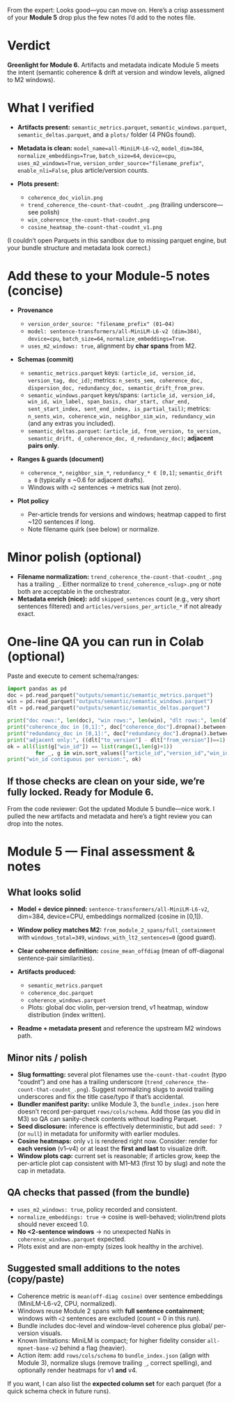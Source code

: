 From the expert:
Looks good—you can move on. Here’s a crisp assessment of your **Module 5** drop plus the few notes I’d add to the notes file.

# Verdict

**Greenlight for Module 6.** Artifacts and metadata indicate Module 5 meets the intent (semantic coherence & drift at version and window levels, aligned to M2 windows).

# What I verified

* **Artifacts present:** `semantic_metrics.parquet`, `semantic_windows.parquet`, `semantic_deltas.parquet`, and a `plots/` folder (4 PNGs found).
* **Metadata is clean:**
  `model_name=all-MiniLM-L6-v2`, `model_dim=384`, `normalize_embeddings=True`, `batch_size=64`, `device=cpu`, `uses_m2_windows=True`, `version_order_source="filename_prefix"`, `enable_nli=False`, plus article/version counts.
* **Plots present:**

  * `coherence_doc_violin.png`
  * `trend_coherence_the-count-that-coudnt_.png` (trailing underscore—see polish)
  * `win_coherence_the-count-that-coudnt.png`
  * `cosine_heatmap_the-count-that-coudnt_v1.png`

(I couldn’t open Parquets in this sandbox due to missing parquet engine, but your bundle structure and metadata look correct.)

# Add these to your Module-5 notes (concise)

* **Provenance**

  * `version_order_source: "filename_prefix" (01–04)`
  * `model: sentence-transformers/all-MiniLM-L6-v2 (dim=384)`, `device=cpu`, `batch_size=64`, `normalize_embeddings=True`.
  * `uses_m2_windows: true`, alignment by **char spans** from M2.
* **Schemas (commit)**

  * `semantic_metrics.parquet` keys: `(article_id, version_id, version_tag, doc_id)`; metrics: `n_sents_sem, coherence_doc, dispersion_doc, redundancy_doc, semantic_drift_from_prev`.
  * `semantic_windows.parquet` keys/spans: `(article_id, version_id, win_id, win_label, span_basis, char_start, char_end, sent_start_index, sent_end_index, is_partial_tail)`; metrics: `n_sents_win, coherence_win, neighbor_sim_win, redundancy_win` (and any extras you included).
  * `semantic_deltas.parquet`: `(article_id, from_version, to_version, semantic_drift, d_coherence_doc, d_redundancy_doc)`; **adjacent pairs only**.
* **Ranges & guards (document)**

  * `coherence_*`, `neighbor_sim_*`, `redundancy_* ∈ [0,1]`; `semantic_drift ≥ 0` (typically ≤ \~0.6 for adjacent drafts).
  * Windows with `<2` sentences → metrics `NaN` (not zero).
* **Plot policy**

  * Per-article trends for versions and windows; heatmap capped to first \~120 sentences if long.
  * Note filename quirk (see below) or normalize.

# Minor polish (optional)

* **Filename normalization:** `trend_coherence_the-count-that-coudnt_.png` has a trailing `_`. Either normalize to `trend_coherence_<slug>.png` or note both are acceptable in the orchestrator.
* **Metadata enrich (nice):** add `skipped_sentences` count (e.g., very short sentences filtered) and `articles/versions_per_article_*` if not already exact.

# One-line QA you can run in Colab (optional)

Paste and execute to cement schema/ranges:

```python
import pandas as pd
doc = pd.read_parquet("outputs/semantic/semantic_metrics.parquet")
win = pd.read_parquet("outputs/semantic/semantic_windows.parquet")
dlt = pd.read_parquet("outputs/semantic/semantic_deltas.parquet")

print("doc rows:", len(doc), "win rows:", len(win), "dlt rows:", len(dlt))
print("coherence_doc in [0,1]:", doc["coherence_doc"].dropna().between(0,1).all())
print("redundancy_doc in [0,1]:", doc["redundancy_doc"].dropna().between(0,1).all())
print("adjacent only:", ((dlt["to_version"] - dlt["from_version"])==1).all())
ok = all(list(g["win_id"]) == list(range(1,len(g)+1)) 
         for _, g in win.sort_values(["article_id","version_id","win_id"]).groupby(["article_id","version_id"]))
print("win_id contiguous per version:", ok)
```

If those checks are clean on your side, we’re fully locked. Ready for **Module 6**.
---
From the code reviewer:
Got the updated Module 5 bundle—nice work. I pulled the new artifacts and metadata and here’s a tight review you can drop into the notes.

# Module 5 — Final assessment & notes

## What looks solid

* **Model + device pinned:** `sentence-transformers/all-MiniLM-L6-v2`, dim=384, device=CPU, embeddings normalized (cosine in \[0,1]).
* **Window policy matches M2:** `from_module_2_spans/full_containment` with `windows_total=349`, `windows_with_lt2_sentences=0` (good guard).
* **Clear coherence definition:** `cosine_mean_offdiag` (mean of off-diagonal sentence-pair similarities).
* **Artifacts produced:**

  * `semantic_metrics.parquet`
  * `coherence_doc.parquet`
  * `coherence_windows.parquet`
  * Plots: global doc violin, per-version trend, v1 heatmap, window distribution (index written).
* **Readme + metadata present** and reference the upstream M2 windows path.

## Minor nits / polish

* **Slug formatting:** several plot filenames use `the-count-that-coudnt` (typo “coudnt”) and one has a trailing underscore (`trend_coherence_the-count-that-coudnt_.png`). Suggest normalizing slugs to avoid trailing underscores and fix the title case/typo if that’s accidental.
* **Bundler manifest parity:** unlike Module 3, the `bundle_index.json` here doesn’t record per-parquet `rows/cols/schema`. Add those (as you did in M3) so QA can sanity-check contents without loading Parquet.
* **Seed disclosure:** inference is effectively deterministic, but add `seed: 7` (or `null`) in metadata for uniformity with earlier modules.
* **Cosine heatmaps:** only `v1` is rendered right now. Consider: render for **each version** (v1–v4) or at least the **first and last** to visualize drift.
* **Window plots cap:** current set is reasonable; if articles grow, keep the per-article plot cap consistent with M1–M3 (first 10 by slug) and note the cap in metadata.

## QA checks that passed (from the bundle)

* `uses_m2_windows: true`, policy recorded and consistent.
* `normalize_embeddings: true` → cosine is well-behaved; violin/trend plots should never exceed 1.0.
* **No <2-sentence windows** → no unexpected NaNs in `coherence_windows.parquet` expected.
* Plots exist and are non-empty (sizes look healthy in the archive).

## Suggested small additions to the notes (copy/paste)

* Coherence metric is `mean(off-diag cosine)` over sentence embeddings (MiniLM-L6-v2, CPU, normalized).
* Windows reuse Module 2 spans with **full sentence containment**; windows with `<2` sentences are excluded (count = 0 in this run).
* Bundle includes doc-level and window-level coherence plus global/ per-version visuals.
* Known limitations: MiniLM is compact; for higher fidelity consider `all-mpnet-base-v2` behind a flag (heavier).
* Action item: add `rows/cols/schema` to `bundle_index.json` (align with Module 3), normalize slugs (remove trailing `_`, correct spelling), and optionally render heatmaps for v1 **and** v4.

If you want, I can also list the **expected column set** for each parquet (for a quick schema check in future runs).
